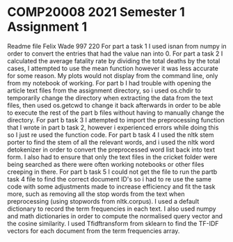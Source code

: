 # COMP20008 2021 Semester 1 Assignment 1
Readme file
Felix Wade
997 220
For part a task 1 I used isnan from numpy in order to convert the entries that had the value nan into 0.
For part a task 2 I calculated the average fatality rate by dividing the total deaths by the total cases, I attempted to use the mean function however it was less accurate for some reason. My plots would not display from the command line, only from my notebook of working.
For part b I had trouble with opening the article text files from the assignment directory, so i used os.chdir to temporarily change the directory when extracting the data from the text files, then used os.getcwd to change it back afterwards in order to be able to execute the rest of the part b files without having to manually change the directory.
For part b task 3 I attempted to import the preprocessing function that I wrote in part b task 2, however i experienced errors while doing this so I just re used the function code.
For part b task 4 I used the nltk stem porter to find the stem of all the relevant words, and i used the nltk word detokenizer in order to convert the preprocessed word list back into text form. I also had to ensure that only the text files in the cricket folder were being searched as there were often working notebooks or other files creeping in there.
For part b task 5 I could not get the file to run the partb task 4 file to find the correct document ID's so i had to re use the same code with some adjustments made to increase efficiency and fit the task more, such as removing all the stop words from the text when preprocessing (using stopwords from nltk.corpus). I used a default dictionary to record the term frequencies in each text. I also used numpy and math dictionaries in order to compute the normalised query vector and the cosine similarity. I used Tfidftransform from sklearn to find the TF-IDF vectors for each document from the term frequencies array.
